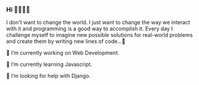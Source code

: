 ### Hi  👋👋👋👋

I don't want to change the world. I just want to change the way we interact with it and programming is a good way to accomplish it.
Every day I challenge myself to imagine new possible solutions for real-world problems and create them by writing new lines of code...🙂





🔭 I’m currently working on Web Development.

🌱 I’m currently learning Javascript.

🤔 I’m looking for help with Django.

